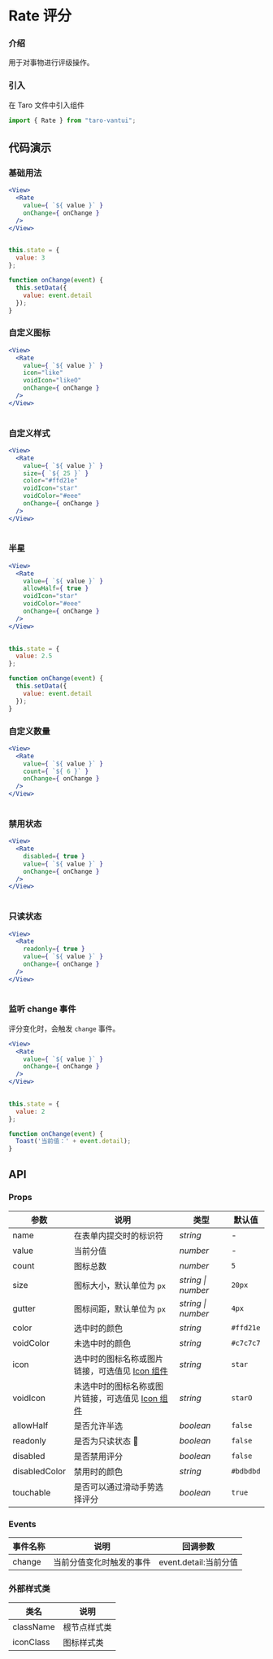 # Rate 评分

### 介绍

用于对事物进行评级操作。

### 引入

在 Taro 文件中引入组件

```js
import { Rate } from "taro-vantui"; 
```

## 代码演示

### 基础用法

```jsx
<View>
  <Rate
    value={ `${ value }` }
    onChange={ onChange }
  />
</View>
 
```

```js
this.state = {
  value: 3
};

function onChange(event) {
  this.setData({
    value: event.detail
  });
} 
```

### 自定义图标

```jsx
<View>
  <Rate
    value={ `${ value }` }
    icon="like"
    voidIcon="likeO"
    onChange={ onChange }
  />
</View>
 
```

### 自定义样式

```jsx
<View>
  <Rate
    value={ `${ value }` }
    size={ `${ 25 }` }
    color="#ffd21e"
    voidIcon="star"
    voidColor="#eee"
    onChange={ onChange }
  />
</View>
 
```

### 半星

```jsx
<View>
  <Rate
    value={ `${ value }` }
    allowHalf={ true }
    voidIcon="star"
    voidColor="#eee"
    onChange={ onChange }
  />
</View>
 
```

```js
this.state = {
  value: 2.5
};

function onChange(event) {
  this.setData({
    value: event.detail
  });
} 
```

### 自定义数量

```jsx
<View>
  <Rate
    value={ `${ value }` }
    count={ `${ 6 }` }
    onChange={ onChange }
  />
</View>
 
```

### 禁用状态

```jsx
<View>
  <Rate
    disabled={ true }
    value={ `${ value }` }
    onChange={ onChange }
  />
</View>
 
```

### 只读状态

```jsx
<View>
  <Rate
    readonly={ true }
    value={ `${ value }` }
    onChange={ onChange }
  />
</View>
 
```

### 监听 change 事件

评分变化时，会触发 `change` 事件。

```jsx
<View>
  <Rate
    value={ `${ value }` }
    onChange={ onChange }
  />
</View>
 
```

```js
this.state = {
  value: 2
};

function onChange(event) {
  Toast('当前值：' + event.detail);
} 
```

## API

### Props

| 参数 | 说明 | 类型 | 默认值 |
| --- | --- | --- | --- |
| name | 在表单内提交时的标识符 | _string_ | - |
| value | 当前分值 | _number_ | - |
| count | 图标总数 | _number_ | `5` |
| size | 图标大小，默认单位为 `px` | _string \| number_ | `20px` |
| gutter | 图标间距，默认单位为 `px` | _string \| number_ | `4px` |
| color | 选中时的颜色 | _string_ | `#ffd21e` |
| voidColor | 未选中时的颜色 | _string_ | `#c7c7c7` |
| icon | 选中时的图标名称或图片链接，可选值见 [Icon 组件](#/icon) | _string_ | `star` |
| voidIcon | 未选中时的图标名称或图片链接，可选值见 [Icon 组件](#/icon) | _string_ | `starO` |
| allowHalf | 是否允许半选 | _boolean_ | `false` |
| readonly | 是否为只读状态  | _boolean_ | `false` |
| disabled | 是否禁用评分 | _boolean_ | `false` |
| disabledColor | 禁用时的颜色 | _string_ | `#bdbdbd` |
| touchable | 是否可以通过滑动手势选择评分 | _boolean_ | `true` |

### Events

| 事件名称 | 说明                     | 回调参数              |
| -------- | ------------------------ | --------------------- |
| change   | 当前分值变化时触发的事件 | event.detail:当前分值 |

### 外部样式类

| 类名         | 说明         |
| ------------ | ------------ |
| className | 根节点样式类 |
| iconClass   | 图标样式类   |
